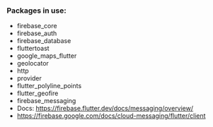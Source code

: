 ### Packages in use:
- firebase_core
- firebase_auth
- firebase_database
- fluttertoast
-  google_maps_flutter
-  geolocator
-  http
-  provider
-  flutter_polyline_points
-  flutter_geofire
-  firebase_messaging
  - Docs: https://firebase.flutter.dev/docs/messaging/overview/
  - https://firebase.google.com/docs/cloud-messaging/flutter/client
  
